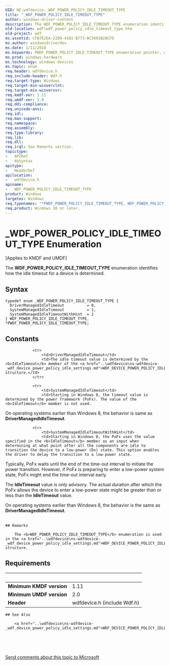 ```yaml
---
UID: NE:wdfdevice._WDF_POWER_POLICY_IDLE_TIMEOUT_TYPE
title: "_WDF_POWER_POLICY_IDLE_TIMEOUT_TYPE"
author: windows-driver-content
description: The WDF_POWER_POLICY_IDLE_TIMEOUT_TYPE enumeration identifies how the idle timeout for a device is determined.
old-location: wdf\wdf_power_policy_idle_timeout_type.htm
old-project: wdf
ms.assetid: CFB7E2EA-22D9-4181-B773-BC5691B28CFD
ms.author: windowsdriverdev
ms.date: 1/11/2018
ms.keywords: PWDF_POWER_POLICY_IDLE_TIMEOUT_TYPE enumeration pointer, wdfdevice/SystemManagedIdleTimeout, *PWDF_POWER_POLICY_IDLE_TIMEOUT_TYPE, PWDF_POWER_POLICY_IDLE_TIMEOUT_TYPE, WDF_POWER_POLICY_IDLE_TIMEOUT_TYPE, wdfdevice/SystemManagedIdleTimeoutWithHint, SystemManagedIdleTimeout, kmdf.wdf_power_policy_idle_timeout_type, SystemManagedIdleTimeoutWithHint, WDF_POWER_POLICY_IDLE_TIMEOUT_TYPE enumeration, wdfdevice/DriverManagedIdleTimeout, wdfdevice/PWDF_POWER_POLICY_IDLE_TIMEOUT_TYPE, DriverManagedIdleTimeout, wdfdevice/WDF_POWER_POLICY_IDLE_TIMEOUT_TYPE, _WDF_POWER_POLICY_IDLE_TIMEOUT_TYPE, wdf.wdf_power_policy_idle_timeout_type
ms.prod: windows-hardware
ms.technology: windows-devices
ms.topic: enum
req.header: wdfdevice.h
req.include-header: Wdf.h
req.target-type: Windows
req.target-min-winverclnt: 
req.target-min-winversvr: 
req.kmdf-ver: 1.11
req.umdf-ver: 2.0
req.ddi-compliance: 
req.unicode-ansi: 
req.idl: 
req.max-support: 
req.namespace: 
req.assembly: 
req.type-library: 
req.lib: 
req.dll: 
req.irql: See Remarks section.
topictype:
-	APIRef
-	kbSyntax
apitype:
-	HeaderDef
apilocation:
-	wdfdevice.h
apiname:
-	WDF_POWER_POLICY_IDLE_TIMEOUT_TYPE
product: Windows
targetos: Windows
req.typenames: "*PWDF_POWER_POLICY_IDLE_TIMEOUT_TYPE, WDF_POWER_POLICY_IDLE_TIMEOUT_TYPE"
req.product: Windows 10 or later.
---
```


# _WDF_POWER_POLICY_IDLE_TIMEOUT_TYPE Enumeration
<p class="CCE_Message">[Applies to KMDF and UMDF]


   The <b>WDF_POWER_POLICY_IDLE_TIMEOUT_TYPE</b> enumeration identifies how the idle timeout for a device is determined.

## Syntax
````
typedef enum _WDF_POWER_POLICY_IDLE_TIMEOUT_TYPE { 
  DriverManagedIdleTimeout          = 0,
  SystemManagedIdleTimeout          = 1,
  SystemManagedIdleTimeoutWithHint  = 2
} WDF_POWER_POLICY_IDLE_TIMEOUT_TYPE, *PWDF_POWER_POLICY_IDLE_TIMEOUT_TYPE;
````

## Constants

<table>
            
                <tr>
                    <td>DriverManagedIdleTimeout</td>
                    <td>The idle timeout value is determined by the <b>IdleTimeout</b> member of the <a href="..\wdfdevice\ns-wdfdevice-_wdf_device_power_policy_idle_settings.md">WDF_DEVICE_POWER_POLICY_IDLE_SETTINGS</a> structure.</td>
                </tr>
            
                <tr>
                    <td>SystemManagedIdleTimeout</td>
                    <td>Starting in Windows 8, the timeout value is determined by the power framework (PoFx). The value of the <b>IdleTimeout</b> member is not used.

On operating systems earlier than Windows 8, the behavior is same as <b>DriverManagedIdleTimeout</b>.</td>
                </tr>
            
                <tr>
                    <td>SystemManagedIdleTimeoutWithHint</td>
                    <td>Starting in Windows 8, the PoFx uses the value specified in the <b>IdleTimeout</b> member as an input when determining at what point after all the components are idle to transition the device to a low-power (Dx) state. This option enables the driver to delay the transition to a low-power state.

Typically, PoFx waits until the end of the time-out interval to initiate the power transition. However, if PoFx is preparing to enter a low-power system state, PoFx might end the time-out interval early.

The  <b>IdleTimeout</b> value is only advisory. The actual duration after which the PoFx allows the device to enter a low-power state might be greater than or less than the <b>IdleTimeout</b> value.

On operating systems earlier than Windows 8, the behavior is the same as <b>DriverManagedIdleTimeout</b>.</td>
                </tr>
</table>

    ## Remarks

        The <b>WDF_POWER_POLICY_IDLE_TIMEOUT_TYPE</b> enumeration is used in the <a href="..\wdfdevice\ns-wdfdevice-_wdf_device_power_policy_idle_settings.md">WDF_DEVICE_POWER_POLICY_IDLE_SETTINGS</a> structure.

## Requirements
| &nbsp; | &nbsp; |
| ---- |:---- |
| **Minimum KMDF version** | 1.11 |
| **Minimum UMDF version** | 2.0 |
| **Header** | wdfdevice.h (include Wdf.h) |

    ## See Also

        <a href="..\wdfdevice\ns-wdfdevice-_wdf_device_power_policy_idle_settings.md">WDF_DEVICE_POWER_POLICY_IDLE_SETTINGS</a>



 

 

<a href="mailto:wsddocfb@microsoft.com?subject=Documentation%20feedback [wdf\wdf]:%20WDF_POWER_POLICY_IDLE_TIMEOUT_TYPE enumeration%20 RELEASE:%20(1/11/2018)&amp;body=%0A%0APRIVACY STATEMENT%0A%0AWe use your feedback to improve the documentation. We don't use your email address for any other purpose, and we'll remove your email address from our system after the issue that you're reporting is fixed. While we're working to fix this issue, we might send you an email message to ask for more info. Later, we might also send you an email message to let you know that we've addressed your feedback.%0A%0AFor more info about Microsoft's privacy policy, see http://privacy.microsoft.com/en-us/default.aspx." title="Send comments about this topic to Microsoft">Send comments about this topic to Microsoft</a>